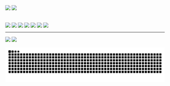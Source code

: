 
<div align="left">
    <img height="180em" src="https://github-readme-stats.vercel.app/api/top-langs/?username=Delgado-tech&layout=compact&langs_count=6&hide_border=true&custom_title=★ Linguagens no repositório&bg_color=0d1117&theme=dracula&text_color=9DACC1&title_color=9DACC1"/>
  
  <img height="180em" src="https://github-readme-stats.vercel.app/api?username=Delgado-tech&show_icons=true&theme=dracula&include_all_commits=true&count_private=true&bg_color=DEG,0d1117,0d1117,171a20,1f2329,272c33,30363d&hide_border=true&custom_title=♦︎ Status&text_color=9DACC1&title_color=78d9f9"/>
  
</div>
 <br>
<div style="display: inline_block"><br>
  <img align="center" name="phpIcon" src="https://cdn.jsdelivr.net/gh/devicons/devicon/icons/php/php-plain.svg" width="4%" margin="3%"/>
  <img align="center" name="mysqlIcon" src="https://cdn.jsdelivr.net/gh/devicons/devicon/icons/mysql/mysql-original.svg" width="3%"/>
  <img align="center" name="html5Icon" src="https://cdn.jsdelivr.net/gh/devicons/devicon/icons/html5/html5-plain.svg" width="3%" />
  <img align="center" name="css3Icon" src="https://cdn.jsdelivr.net/gh/devicons/devicon/icons/css3/css3-plain.svg" width="3%" />
  <img align="center" name="jsIcon" src="https://cdn.jsdelivr.net/gh/devicons/devicon/icons/javascript/javascript-plain.svg" width="3%" />
  <img align="center" name="csharpIcon" src="https://cdn.jsdelivr.net/gh/devicons/devicon/icons/csharp/csharp-original.svg" width="3%"/>
  <img align="center" name="unityIcon" src="https://cdn.jsdelivr.net/gh/devicons/devicon/icons/unity/unity-original.svg" width="3%"/>
</div>
  
  ---
  
  <a href = "mailto:leonardo.delgadosp2014@gmail.com"><img src="https://img.shields.io/badge/-Gmail-%23333?style=for-the-badge&logo=gmail&logoColor=white" target="_blank"></a>
  <a href="https://www.linkedin.com/in/leonardo-delgado-1808891b7" target="_blank"><img src="https://img.shields.io/badge/-LinkedIn-%230077B5?style=for-the-badge&logo=linkedin&logoColor=white" target="_blank"></a> 
  
<div>  
  
  ![Snake animation](https://github.com/Delgado-tech/Delgado-tech/blob/output/github-contribution-grid-snake.svg)
 
</div>
